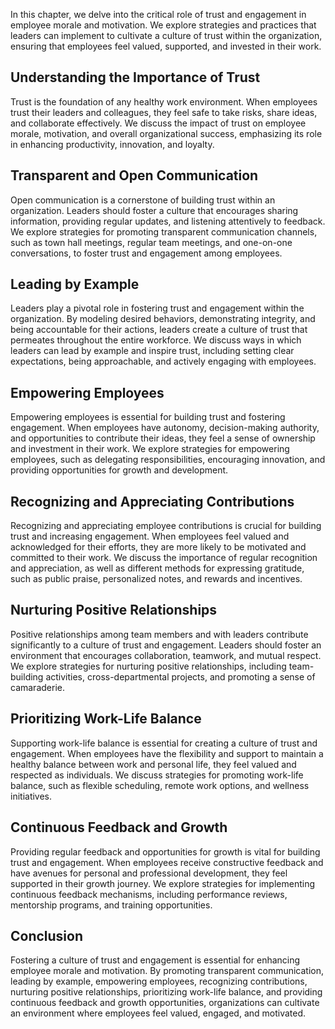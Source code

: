 
In this chapter, we delve into the critical role of trust and engagement in employee morale and motivation. We explore strategies and practices that leaders can implement to cultivate a culture of trust within the organization, ensuring that employees feel valued, supported, and invested in their work.

Understanding the Importance of Trust
-------------------------------------

Trust is the foundation of any healthy work environment. When employees trust their leaders and colleagues, they feel safe to take risks, share ideas, and collaborate effectively. We discuss the impact of trust on employee morale, motivation, and overall organizational success, emphasizing its role in enhancing productivity, innovation, and loyalty.

Transparent and Open Communication
----------------------------------

Open communication is a cornerstone of building trust within an organization. Leaders should foster a culture that encourages sharing information, providing regular updates, and listening attentively to feedback. We explore strategies for promoting transparent communication channels, such as town hall meetings, regular team meetings, and one-on-one conversations, to foster trust and engagement among employees.

Leading by Example
------------------

Leaders play a pivotal role in fostering trust and engagement within the organization. By modeling desired behaviors, demonstrating integrity, and being accountable for their actions, leaders create a culture of trust that permeates throughout the entire workforce. We discuss ways in which leaders can lead by example and inspire trust, including setting clear expectations, being approachable, and actively engaging with employees.

Empowering Employees
--------------------

Empowering employees is essential for building trust and fostering engagement. When employees have autonomy, decision-making authority, and opportunities to contribute their ideas, they feel a sense of ownership and investment in their work. We explore strategies for empowering employees, such as delegating responsibilities, encouraging innovation, and providing opportunities for growth and development.

Recognizing and Appreciating Contributions
------------------------------------------

Recognizing and appreciating employee contributions is crucial for building trust and increasing engagement. When employees feel valued and acknowledged for their efforts, they are more likely to be motivated and committed to their work. We discuss the importance of regular recognition and appreciation, as well as different methods for expressing gratitude, such as public praise, personalized notes, and rewards and incentives.

Nurturing Positive Relationships
--------------------------------

Positive relationships among team members and with leaders contribute significantly to a culture of trust and engagement. Leaders should foster an environment that encourages collaboration, teamwork, and mutual respect. We explore strategies for nurturing positive relationships, including team-building activities, cross-departmental projects, and promoting a sense of camaraderie.

Prioritizing Work-Life Balance
------------------------------

Supporting work-life balance is essential for creating a culture of trust and engagement. When employees have the flexibility and support to maintain a healthy balance between work and personal life, they feel valued and respected as individuals. We discuss strategies for promoting work-life balance, such as flexible scheduling, remote work options, and wellness initiatives.

Continuous Feedback and Growth
------------------------------

Providing regular feedback and opportunities for growth is vital for building trust and engagement. When employees receive constructive feedback and have avenues for personal and professional development, they feel supported in their growth journey. We explore strategies for implementing continuous feedback mechanisms, including performance reviews, mentorship programs, and training opportunities.

Conclusion
----------

Fostering a culture of trust and engagement is essential for enhancing employee morale and motivation. By promoting transparent communication, leading by example, empowering employees, recognizing contributions, nurturing positive relationships, prioritizing work-life balance, and providing continuous feedback and growth opportunities, organizations can cultivate an environment where employees feel valued, engaged, and motivated.

